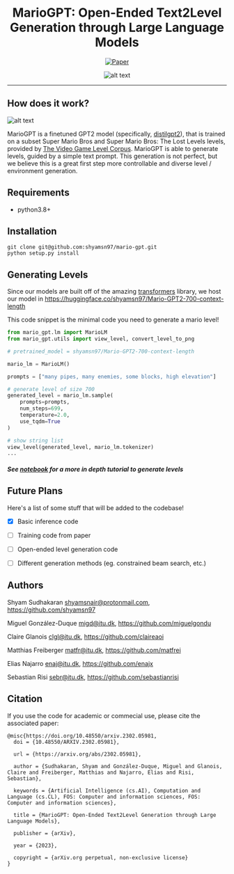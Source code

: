 <div align="center">    

# MarioGPT: Open-Ended Text2Level Generation through Large Language Models
[![Paper](https://img.shields.io/badge/paper-arxiv.2302.05981-B31B1B.svg)](https://arxiv.org/abs/2302.05981)

![alt text](static/generations.png)

</div>

---

How does it work?
----

![alt text](static/architecture.png)

MarioGPT is a finetuned GPT2 model (specifically, [distilgpt2](https://huggingface.co/distilgpt2)), that is trained on a subset Super Mario Bros and Super Mario Bros: The Lost Levels levels, provided by [The Video Game Level Corpus](https://github.com/TheVGLC/TheVGLC). MarioGPT is able to generate levels, guided by a simple text prompt. This generation is not perfect, but we believe this is a great first step more controllable and diverse level / environment generation.


Requirements
----
- python3.8+

Installation
---------------
```
git clone git@github.com:shyamsn97/mario-gpt.git
python setup.py install
```


Generating Levels
-------------

Since our models are built off of the amazing [transformers](https://github.com/huggingface/transformers) library, we host our model in https://huggingface.co/shyamsn97/Mario-GPT2-700-context-length

This code snippet is the minimal code you need to generate a mario level!

```python
from mario_gpt.lm import MarioLM
from mario_gpt.utils import view_level, convert_level_to_png

# pretrained_model = shyamsn97/Mario-GPT2-700-context-length

mario_lm = MarioLM()

prompts = ["many pipes, many enemies, some blocks, high elevation"]

# generate level of size 700
generated_level = mario_lm.sample(
    prompts=prompts,
    num_steps=699,
    temperature=2.0,
    use_tqdm=True
)

# show string list
view_level(generated_level, mario_lm.tokenizer)
...
```
##### See [notebook](notebooks/Sampling.ipynb) for a more in depth tutorial to generate levels



## Future Plans
Here's a list of some stuff that will be added to the codebase!

- [x] Basic inference code
- [ ] Training code from paper
- [ ] Open-ended level generation code
- [ ] Different generation methods (eg. constrained beam search, etc.)


Authors
-------
Shyam Sudhakaran <shyamsnair@protonmail.com>, <https://github.com/shyamsn97>

Miguel González-Duque <migd@itu.dk>, <https://github.com/miguelgondu>

Claire Glanois <clgl@itu.dk>, <https://github.com/claireaoi>

Matthias Freiberger <matfr@itu.dk>, <https://github.com/matfrei>

Elias Najarro <enaj@itu.dk>, <https://github.com/enajx>
 
Sebastian Risi <sebr@itu.dk>, <https://github.com/sebastianrisi>

Citation
------
If you use the code for academic or commecial use, please cite the associated paper:
```
@misc{https://doi.org/10.48550/arxiv.2302.05981,
  doi = {10.48550/ARXIV.2302.05981},
  
  url = {https://arxiv.org/abs/2302.05981},
  
  author = {Sudhakaran, Shyam and González-Duque, Miguel and Glanois, Claire and Freiberger, Matthias and Najarro, Elias and Risi, Sebastian},
  
  keywords = {Artificial Intelligence (cs.AI), Computation and Language (cs.CL), FOS: Computer and information sciences, FOS: Computer and information sciences},
  
  title = {MarioGPT: Open-Ended Text2Level Generation through Large Language Models},
  
  publisher = {arXiv},
  
  year = {2023},
  
  copyright = {arXiv.org perpetual, non-exclusive license}
}

```